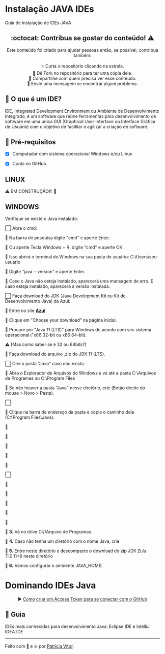 # Instalação JAVA IDEs
Guia de instalação de IDEs JAVA

<!-- 
## Links úteis
[Sintaxe básica Markdown] (https://www.youtube.com/watch?v=grk4QUDveFw) -->


<!-- !toc (minlevel=2 omit="Table of Contents") -->

<!-- * [O que é um IDE?](#O que é um IDE?)
* [Pré-requisitos](#pré-requisitos)
* [Linux](#linux)
* [Windows](#windows) -->


<!-- toc! -->


<div align="center">
  <h2> :octocat: Contribua se gostar do conteúdo! ⚠️ </h2>
	Este conteúdo foi criado para ajudar pessoas então, se possível, contribua também: <br><br>
  ⭐ Curta o repositório clicando na estrela. <br>
  🔱 Dê Fork no repositório para ter uma cópia dele. <br>
  🔗 Compartilhe com quem precisa ver esse conteúdo. <br>
  🛑 Envie uma mensagem se encontrar algum problema. <br>
</div>


</center>
  
## :pushpin: O que é um IDE?

IDE, Integrated Development Environment ou Ambiente de Desenvolvimento Integrado, é um software que reúne ferramentas para desenvolvimento de software em uma única GUI (Graphical User Interface ou Interface Gráfica de Usuário) com o objetivo de facilitar e agilizar a criação de software.




## :pushpin: Pré-requisitos
  
- [x] Computador com sistema operacional Windows e/ou Linux

- [x] Conta no GitHub




## LINUX

⚠️ EM CONSTRUÇÃO!!! 🚧




## WINDOWS

Verifique se existe o Java instalado:

⬜ Abra o cmd:

🔹 Na barra de pesquisa digite "cmd" e aperte Enter.
  
🔹 Ou aperte Tecla Windows + R, digite "cmd" e aperte OK.
  
📍 Isso abrirá o terminal do Windows na sua pasta de usuário: C:\Users\seu-usuario

🔹 Digite "java --version" e aperte Enter.

📍 Caso o Java não esteja instalado, aparecerá uma mensagem de erro. E caso esteja instalado, aparecerá a versão instalada.

⬜ Faça download do JDK (Java Development Kit ou Kit de Desenvolvimento Java) da Azul:

🔹 Entre no site <a href="https://www.azul.com/downloads/?package=jdk"><strong>Azul</strong></a>

🔹 Clique em "Choose your download" na página inicial.

🔹 Procure por "Java 11 (LTS)" para Windows de acordo com seu sistema operacional ("x86 32-bit ou x86 64-bit).

⚠️ [Mas como saber se é 32 ou 64bits?]

🔹 Faça download do arquivo .zip do JDK 11 (LTS).

⬜ Crie a pasta "Java" caso não exista:

🔹 Abra o Explorador de Arquivos do Windows e vá até a pasta C:\Arquivos de Programas ou C:\Program Files

🔹 Se não houver a pasta "Java" nesse diretório, crie (Botão direito do mouse > Novo > Pasta).

⬜ 

🔹 Clique na barra de endereço da pasta e copie o caminho dela (C:\Program Files\Java).

🔹 

🔹 

🔹 

🔹 

🔹 

⬜ 

🔹 

🔹 

🔹 

🔹 

🔹 

🔹 <strong>3.</strong> Vá no drive C://Arquivo de Programas

🔹 <strong>4.</strong> Caso não tenha um diretório com o nome Java, crie

🔹 <strong>5.</strong>  Entre neste diretório e descompacte o download do zip JDK Zulu 11.0.11+9 neste diretório

🔹 <strong>6.</strong> Vamos configurar o ambiente JAVA_HOME:

<h1>Dominando IDEs Java </h1>

<div align="center">	
▶️ <a href="https://www.youtube.com/watch?v=wcIm916zk9w&lc=UgwDmJkoCf5M9Pf66ll4AaABAg">Como criar um Access Token para se conectar com o GitHub</a></div>
	
<h2> 🚦 Guia </h2>

IDEs mais conhecidas para desenvolvimento Java: Eclipse IDE e IntelliJ IDEA IDE <br>




------------

Feito com 💟 e ☕ por [Patrícia Vitor](https://www.linkedin.com/in/patriciacvitor/).
